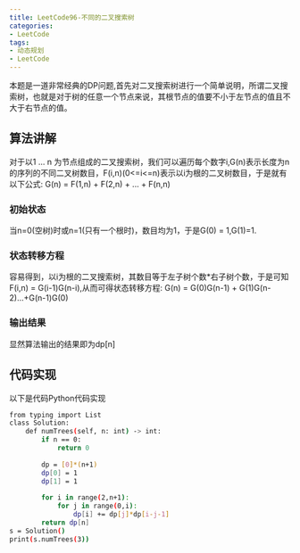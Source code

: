 ```yaml
---
title: LeetCode96-不同的二叉搜索树
categories:
- LeetCode
tags:
- 动态规划
- LeetCode
---
```

本题是一道非常经典的DP问题,首先对二叉搜索树进行一个简单说明，所谓二叉搜索树，也就是对于树的任意一个节点来说，其根节点的值要不小于左节点的值且不大于右节点的值。
<!-- more -->
## 算法讲解
 对于以1 ... n 为节点组成的二叉搜索树，我们可以遍历每个数字i,G(n)表示长度为n的序列的不同二叉树数目，F(i,n)(0<=i<=n)表示以i为根的二叉树数目，于是就有以下公式:
 G(n) = F(1,n) + F(2,n) + ... + F(n,n)
### 初始状态
当n=0(空树)时或n=1(只有一个根时)，数目均为1，于是G(0) = 1,G(1)=1.
### 状态转移方程
容易得到，以i为根的二叉搜索树，其数目等于左子树个数*右子树个数，于是可知F(i,n) = G(i-1)G(n-i),从而可得状态转移方程:
G(n) = G(0)G(n-1) + G(1)G(n-2)...+G(n-1)G(0)
### 输出结果
显然算法输出的结果即为dp[n]
## 代码实现
以下是代码Python代码实现
```bash
from typing import List
class Solution:
    def numTrees(self, n: int) -> int:
        if n == 0:
            return 0
        
        dp = [0]*(n+1)
        dp[0] = 1
        dp[1] = 1
        
        for i in range(2,n+1):
            for j in range(0,i):
                dp[i] += dp[j]*dp[i-j-1]
        return dp[n]
s = Solution()
print(s.numTrees(3))
```